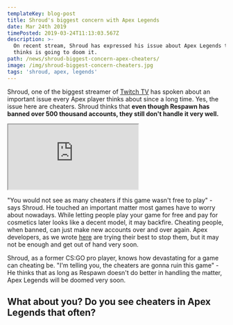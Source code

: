 ```yaml
---
templateKey: blog-post
title: Shroud's biggest concern with Apex Legends
date: Mar 24th 2019
timePosted: 2019-03-24T11:13:03.567Z
description: >-
  On recent stream, Shroud has expressed his issue about Apex Legends that he
  thinks is going to doom it.
path: /news/shroud-biggest-concern-apex-cheaters/
image: /img/shroud-biggest-concern-cheaters.jpg
tags: 'shroud, apex, legends'
---
```

Shroud, one of the biggest streamer of <a target="_blank" href='https://www.twitch.tv/'>Twitch TV</a> has spoken about an important issue every Apex player thinks about since a long time. Yes, the issue here are cheaters. Shroud thinks that **even though Respawn has banned over 500 thousand accounts, they still don't handle it very well.**

<iframe allowfullscreen="true" src="https://clips.twitch.tv/embed?autoplay=false&clip=MoistBlushingRavenFreakinStinkin&tt_content=embed&tt_medium=clips_embed"></iframe>

"You would not see as many cheaters if this game wasn't free to play" - says Shroud. He touched an important matter most games have to worry about nowadays. While letting people play your game for free and pay for cosmetics later looks like a decent model, it may backfire. Cheating people, when banned, can just make new accounts over and over again. Apex developers, as we wrote <a href='https://www.apex-centre.com/news/over-300k-cheaters-banned/'>here</a> are trying their best to stop them, but it may not be enough and get out of hand very soon.

Shroud, as a former CS:GO pro player, knows how devastating for a game can cheating be. "I'm telling you, the cheaters are gonna ruin this game" - He thinks that as long as Respawn doesn't do better in handling the matter, Apex Legends will be doomed very soon.



## What about you? Do you see cheaters in Apex Legends that often?
